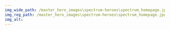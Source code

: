 ```yaml
---
img_wide_path: /master_hero_images\spectrum-heroes\spectrum_homepage.jpg
img_reg_path: /master_hero_images\spectrum-heroes\spectrum_homepage.jpg
img_alt:
---
```

